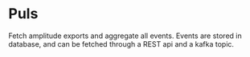 # Puls

Fetch amplitude exports and aggregate all events. Events are stored in database, and can be fetched through
a REST api and a kafka topic.

